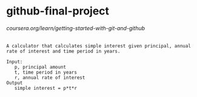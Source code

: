 # github-final-project
###### coursera.org/learn/getting-started-with-git-and-github



```A calculator that calculates simple interest given principal, annual rate of interest and time period in years.```

```
Input:
   p, principal amount
   t, time period in years
   r, annual rate of interest
Output
   simple interest = p*t*r
```

